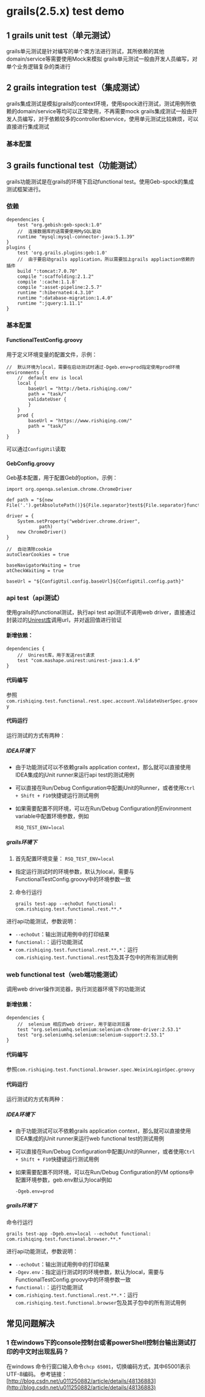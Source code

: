 # grails(2.5.x) test demo
 
## 1 grails unit test（单元测试）
grails单元测试是针对编写的单个类方法进行测试，其所依赖的其他domain/service等需要使用Mock来模拟
grails单元测试一般由开发人员编写，对单个业务逻辑复杂的类进行

## 2 grails integration test（集成测试）
grails集成测试是模拟grails的context环境，使用spock进行测试，测试用例所依赖的domain/service等均可以正常使用，不再需要mock
grails集成测试一般由开发人员编写，对于依赖较多的controller和service，使用单元测试比较麻烦，可以直接进行集成测试

### 基本配置

## 3 grails functional test（功能测试）
grails功能测试是在grails的环境下启动functional test。使用Geb-spock的集成测试框架进行。

### 依赖
    dependencies {
        test "org.gebish:geb-spock:1.0"
        //  连接数据库的话需要使用MySQL驱动
        runtime "mysql:mysql-connector-java:5.1.39"
    }
    plugins {
        test 'org.grails.plugins:geb:1.0'
        //  由于要启动grails application，所以需要加上grails appliaction依赖的插件
        build ":tomcat:7.0.70"
        compile ":scaffolding:2.1.2"
        compile ':cache:1.1.8'
        compile ":asset-pipeline:2.5.7"
        runtime ":hibernate4:4.3.10"
        runtime ":database-migration:1.4.0"
        runtime ":jquery:1.11.1"
    }

### 基本配置
#### FunctionalTestConfig.groovy
用于定义环境变量的配置文件，示例：

    //  默认环境为local，需要在启动测试时通过-Dgeb.env=prod指定使用prod环境
    environments {
        //  default env is local
        local {
            baseUrl = "http://beta.rishiqing.com/"
            path = "task/"
            validateUser {
            }
        }
        prod {
            baseUrl = "https://www.rishiqing.com/"
            path = "task/"
        }
    }

可以通过`ConfigUtil`读取

#### GebConfig.groovy
Geb基本配置，用于配置Geb的option，示例：

    import org.openqa.selenium.chrome.ChromeDriver
    
    def path = "${new File('.').getAbsolutePath()}${File.separator}test${File.separator}functional${File.separator}chromedriver.exe"
    
    driver = {
        System.setProperty("webdriver.chrome.driver",
                path)
        new ChromeDriver()
    }
    
    //  自动清除cookie
    autoClearCookies = true
    
    baseNavigatorWaiting = true
    atCheckWaiting = true
    
    baseUrl = "${ConfigUtil.config.baseUrl}${ConfigUtil.config.path}"

### api test（api测试）
使用grails的functional测试，执行api test
api测试不调用web driver，直接通过封装过的[Unirest库](http://unirest.io/java.html)调用url，并对返回值进行验证

#### 新增依赖：

    dependencies {
        //  Unirest库，用于发送rest请求
        test "com.mashape.unirest:unirest-java:1.4.9"
    }

#### 代码编写
参照`com.rishiqing.test.functional.rest.spec.account.ValidateUserSpec.groovy`

#### 代码运行
运行测试的方式有两种：

##### IDEA环境下
- 由于功能测试可以不依赖grails application context，那么就可以直接使用IDEA集成的jUnit runner来运行api test的测试用例
- 可以直接在Run/Debug Configuration中配置jUnit的Runner，或者使用`Ctrl + Shift + F10`快捷键运行测试用例
- 如果需要配置不同环境，可以在Run/Debug Configuration的Environment variable中配置环境参数，例如

    `RSQ_TEST_ENV=local`

##### grails环境下
1. 首先配置环境变量：
    `RSQ_TEST_ENV=local`
    
- 指定运行测试时的环境参数，默认为local，需要与FunctionalTestConfig.groovy中的环境参数一致

2. 命令行运行

    `grails test-app --echoOut functional: com.rishiqing.test.functional.rest.**.*`

进行api功能测试，参数说明：

- `--echoOut`：输出测试用例中的打印结果
- `functional:`：运行功能测试
- `com.rishiqing.test.functional.rest.**.*`：运行`com.rishiqing.test.functional.rest`包及其子包中的所有测试用例

### web functional test（web端功能测试）
调用web driver操作浏览器，执行浏览器环境下的功能测试

#### 新增依赖：

    dependencies {
        //  selenium 相应的web driver，用于驱动浏览器
        test "org.seleniumhq.selenium:selenium-chrome-driver:2.53.1"
        test "org.seleniumhq.selenium:selenium-support:2.53.1"
    }
    
#### 代码编写
参照`com.rishiqing.test.functional.browser.spec.WeixinLoginSpec.groovy`

#### 代码运行
运行测试的方式有两种：

##### IDEA环境下
- 由于功能测试可以不依赖grails application context，那么就可以直接使用IDEA集成的jUnit runner来运行web functional test的测试用例
- 可以直接在Run/Debug Configuration中配置jUnit的Runner，或者使用`Ctrl + Shift + F10`快捷键运行测试用例
- 如果需要配置不同环境，可以在Run/Debug Configuration的VM options中配置环境参数，geb.env默认为local例如

      -Dgeb.env=prod

##### grails环境下
命令行运行

    grails test-app -Dgeb.env=local --echoOut functional: com.rishiqing.test.functional.browser.**.*

进行api功能测试，参数说明：

- `--echoOut`：输出测试用例中的打印结果
- `-Dgev.env`：指定运行测试时的环境参数，默认为local，需要与FunctionalTestConfig.groovy中的环境参数一致
- `functional:`：运行功能测试
- `com.rishiqing.test.functional.rest.**.*`：运行`com.rishiqing.test.functional.browser`包及其子包中的所有测试用例

## 常见问题解决

### 1 在windows下的console控制台或者powerShell控制台输出测试打印的中文时出现乱码？

在windows 命令行窗口输入命令`chcp 65001`，切换编码方式，其中65001表示UTF-8编码。
参考链接：[http://blog.csdn.net/u011250882/article/details/48136883](http://blog.csdn.net/u011250882/article/details/48136883)